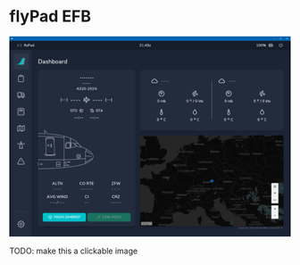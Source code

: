 # flyPad EFB

![flyPad Dashboard Menu](../../assets/flypad/flypad-dashboard-menu.png "flyPad Dashboard Menu")

TODO: make this a clickable image



